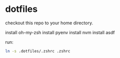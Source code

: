 # dotfiles


checkout this repo to your home directory.


install oh-my-zsh
install pyenv
install nvm
install asdf


run:
```sh
ln -s .dotfiles/.zshrc .zshrc
```